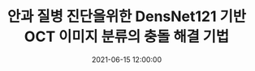---
layout: post
title: 안과 질병 진단을위한 DensNet121 기반 OCT 이미지 분류의 충돌 해결 기법
date: '2021-06-15 12:00:00'
categories:
- publication
- publication_domestic
- journal
- journal_domestic
description: |-
  김지연, 한용섭, 이웅섭, 이성진, 김경훈, 강태신, 이영섭, 김진현<br />
  정보과학회 학술발표논문집, June 2021
---